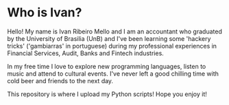 # Who is Ivan?

Hello! My name is Ivan Ribeiro Mello and I am an accountant who graduated by the University of Brasilia (UnB) and I've been learning some 'hackery tricks' ('gambiarras' in portuguese) during my professional experiences in Financial Services, Audit, Banks and Fintech industries.

In my free time I love to explore new programming languages, listen to music and attend to cultural events. I've never left a good chilling time with cold beer and friends to the next day.

This repository is where I upload my Python scripts! Hope you enjoy it!
